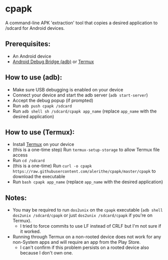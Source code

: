 # cpapk
A command-line APK 'extraction' tool that copies a desired application to /sdcard for Android devices.

## Prerequisites:
* An Android device
* [Android Debug Bridge (adb)](https://developer.android.com/studio/command-line/adb) or [Termux](https://termux.com)

## How to use (adb):
* Make sure USB debugging is enabled on your device
* Connect your device and start the adb server (``adb start-server``)
* Accept the debug popup (if prompted)
* Run ``adb push cpapk /sdcard``
* Run ``adb shell sh /sdcard/cpapk app_name`` (replace ``app_name`` with the desired application)

## How to use (Termux):
* Install [Termux](https://termux.com/) on your device
* (this is a one-time step) Run ``termux-setup-storage`` to allow Termux file access
* Run ``cd /sdcard``
* (this is a one-time) Run ``curl -o cpapk https://raw.githubusercontent.com/alerithe/cpapk/master/cpapk`` to download the executable
* Run ``bash cpapk app_name`` (replace ``app_name`` with the desired application)

## Notes:
* You may be required to run ``dos2unix`` on the ``cpapk`` executable (``adb shell dos2unix /sdcard/cpapk`` or just ``dos2unix /sdcard/cpapk`` if you're on Termux).
    * I tried to force commits to use LF instead of CRLF but I'm not sure if it worked.
* Running through Termux on a non-rooted device does not work for any non-System apps and will require an app from the Play Store.
    * I can't confirm if this problem persists on a rooted device also because I don't own one.